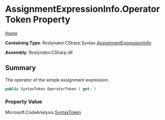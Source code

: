<a name="_top"></a>

# AssignmentExpressionInfo\.OperatorToken Property

[Home](../../../../../README.md#_top)

**Containing Type**: Roslynator\.CSharp\.Syntax\.[AssignmentExpressionInfo](../README.md#_top)

**Assembly**: Roslynator\.CSharp\.dll

## Summary

The operator of the simple assignment expression\.

```csharp
public SyntaxToken OperatorToken { get; }
```

### Property Value

Microsoft\.CodeAnalysis\.[SyntaxToken](https://docs.microsoft.com/en-us/dotnet/api/microsoft.codeanalysis.syntaxtoken)

